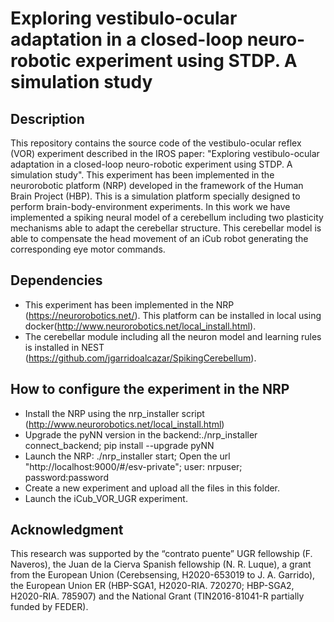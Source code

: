 # Exploring vestibulo-ocular adaptation in a closed-loop neuro-robotic experiment using STDP. A simulation study

## Description

This repository contains the source code of the vestibulo-ocular reflex (VOR) experiment described in the IROS paper: "Exploring vestibulo-ocular adaptation in a closed-loop neuro-robotic experiment using STDP. A simulation study". This experiment has been implemented in the neurorobotic platform (NRP) developed in the framework of the Human Brain Project (HBP). This is a simulation platform specially designed to perform brain-body-environment experiments.
In this work we have implemented a spiking neural model of a cerebellum including two plasticity mechanisms able to adapt the cerebellar structure. This cerebellar model is able to compensate the head movement of an iCub robot generating the corresponding eye motor commands.

## Dependencies 

* This experiment has been implemented in the NRP (https://neurorobotics.net/). This platform can be installed in local using docker(http://www.neurorobotics.net/local_install.html).
* The cerebellar module including all the neuron model and learning rules is installed in NEST (https://github.com/jgarridoalcazar/SpikingCerebellum).

## How to configure the experiment in the NRP

* Install the NRP using the nrp_installer script (http://www.neurorobotics.net/local_install.html)
* Upgrade the pyNN version in the backend:./nrp_installer connect_backend; pip install --upgrade pyNN
* Launch the NRP: ./nrp_installer start; Open the url "http://localhost:9000/#/esv-private"; user: nrpuser; password:password
* Create a new experiment and upload all the files in this folder.
* Launch the iCub_VOR_UGR experiment.

## Acknowledgment

This research was supported by the “contrato puente” UGR fellowship (F. Naveros), the Juan de la Cierva Spanish fellowship (N. R. Luque), a grant from the European Union (Cerebsensing, H2020-653019 to J. A. Garrido), the European Union ER (HBP-SGA1, H2020-RIA. 720270; HBP-SGA2, H2020-RIA. 785907) and the National Grant (TIN2016-81041-R partially funded by FEDER). 

